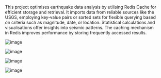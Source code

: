 This project optimises earthquake data analysis by utilising Redis Cache for efficient storage and
retrieval. It imports data from reliable sources like the USGS, employing key-value pairs or
sorted sets for flexible querying based on criteria such as magnitude, date, or location. Statistical
calculations and visualisations offer insights into seismic patterns. The caching mechanism in
Redis improves performance by storing frequently accessed results. 

![image](https://github.com/Raginii06/Earthquake-Analysis/assets/117941081/91fcfa43-3710-4ff9-8843-f66af89f2422)

![image](https://github.com/Raginii06/Earthquake-Analysis/assets/117941081/2445c84a-ec25-44a6-871d-bda4d2294b83)

![image](https://github.com/Raginii06/Earthquake-Analysis/assets/117941081/fd7f331a-1e7b-4404-84f3-45b81d1165ef)

![image](https://github.com/Raginii06/Earthquake-Analysis/assets/117941081/d2ab2e57-4907-41eb-a58b-39a4f216f10e)

